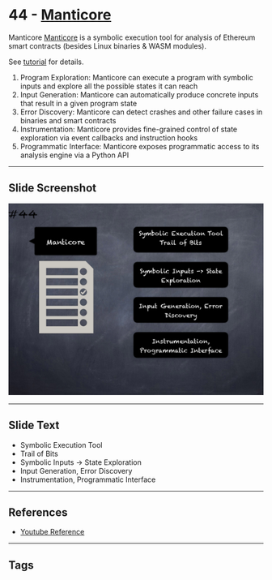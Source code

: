 
# 44 - [Manticore](./Manticore.md)

Manticore [Manticore](https://github.com/trailofbits/manticore) is a symbolic execution tool for analysis of Ethereum smart contracts (besides Linux binaries & WASM modules). 

See [tutorial](https://github.com/crytic/building-secure-contracts/tree/master/program-analysis/manticore) for details. 

1.  Program Exploration: Manticore can execute a program with symbolic inputs and explore all the possible states it can reach
2.  Input Generation: Manticore can automatically produce concrete inputs that result in a given program state
3.  Error Discovery: Manticore can detect crashes and other failure cases in binaries and smart contracts
4.  Instrumentation: Manticore provides fine-grained control of state exploration via event callbacks and instruction hooks
5.  Programmatic Interface: Manticore exposes programmatic access to its analysis engine via a Python API
___
## Slide Screenshot
![044.png](../../images/6.Audit%20Techniques%20and%20Tools%20101/044.png)
___
## Slide Text
- Symbolic Execution Tool
- Trail of Bits
- Symbolic Inputs -> State Exploration
- Input Generation, Error Discovery
- Instrumentation, Programmatic Interface
___
## References
- [Youtube Reference](https://youtu.be/QmD2bJUe140?t=165)
___
## Tags

